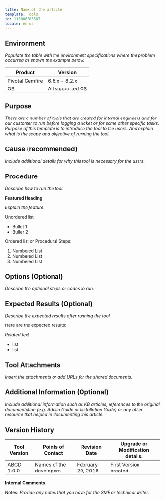 ```yaml
---
title: Name of the article
template: Tools
id: 115006785587 
locale: en-us
---
```


## Environment

*Populate the table with the environment specifications where the problem occurred as shown the example below.*

Product	| Version
--------|---------
Pivotal Gemfire |	6.6.x - 8.2.x
OS |	All supported OS

## Purpose

*There are a number of tools that are created for internal engineers and for our customer to run before logging a ticket or for some other specific tasks.*
*Purpose of this template is to introduce the tool to the users.*
*And explain what is the scope and objective of running the tool.*

## Cause (recommended)

*Include additional details for why this tool is necessary for the users.*

## Procedure

*Describe how to run the tool.*

**Featured Heading**

*Explain the feature.*

Unordered list

*	Bullet 1
*	Buller 2

Ordered list or Procedural Steps:

1.	Numbered List
2.	Numbered List
3.	Numbered List

## Options (Optional)

*Describe the optional steps or codes to run.*

## Expected Results (Optional)

*Describe the expected results after running the tool.*

Here are the expected results:

*Related text*

*	list
*	list

## Tool Attachments

*Insert the attachments or add URLs for the shared documents.*
 
## Additional Information (Optional)

*Include additional information such as KB articles, references to the original documentation (e.g. Admin Guide or Installation Guide) or any other resource that helped in documenting this article.* 
 
## Version History

Tool Version |	Points of Contact	| Revision Date |	Upgrade or Modification details.
-------------|-------------------|---------------|---------------------------------
ABCD 1.0.0 |	Names of the developers	| February 29, 2016	| First Version created.

**Internal Comments**

Notes: *Provide any notes that you have for the SME or technical writer.*
 	 	 	 

